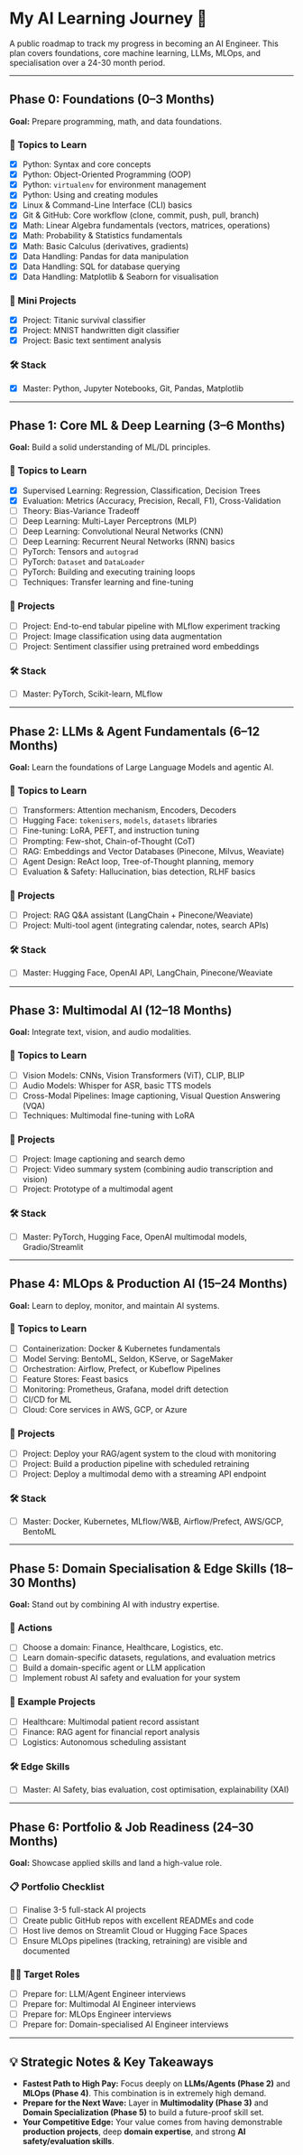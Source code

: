 # My AI Learning Journey 🚀

A public roadmap to track my progress in becoming an AI Engineer. This plan covers foundations, core machine learning, LLMs, MLOps, and specialisation over a 24-30 month period.

---

## Phase 0: Foundations (0–3 Months)

**Goal:** Prepare programming, math, and data foundations.

### 🧠 Topics to Learn
- [x] Python: Syntax and core concepts
- [x] Python: Object-Oriented Programming (OOP)
- [x] Python: `virtualenv` for environment management
- [x] Python: Using and creating modules
- [x] Linux & Command-Line Interface (CLI) basics
- [x] Git & GitHub: Core workflow (clone, commit, push, pull, branch)
- [x] Math: Linear Algebra fundamentals (vectors, matrices, operations)
- [x] Math: Probability & Statistics fundamentals
- [x] Math: Basic Calculus (derivatives, gradients)
- [x] Data Handling: Pandas for data manipulation
- [x] Data Handling: SQL for database querying
- [x] Data Handling: Matplotlib & Seaborn for visualisation

### 🚀 Mini Projects
- [x] Project: Titanic survival classifier
- [x] Project: MNIST handwritten digit classifier
- [x] Project: Basic text sentiment analysis

### 🛠️ Stack
- [x] Master: Python, Jupyter Notebooks, Git, Pandas, Matplotlib

---

## Phase 1: Core ML & Deep Learning (3–6 Months)

**Goal:** Build a solid understanding of ML/DL principles.

### 🧠 Topics to Learn
- [x] Supervised Learning: Regression, Classification, Decision Trees
- [x] Evaluation: Metrics (Accuracy, Precision, Recall, F1), Cross-Validation
- [ ] Theory: Bias-Variance Tradeoff
- [ ] Deep Learning: Multi-Layer Perceptrons (MLP)
- [ ] Deep Learning: Convolutional Neural Networks (CNN)
- [ ] Deep Learning: Recurrent Neural Networks (RNN) basics
- [ ] PyTorch: Tensors and `autograd`
- [ ] PyTorch: `Dataset` and `DataLoader`
- [ ] PyTorch: Building and executing training loops
- [ ] Techniques: Transfer learning and fine-tuning

### 🚀 Projects
- [ ] Project: End-to-end tabular pipeline with MLflow experiment tracking
- [ ] Project: Image classification using data augmentation
- [ ] Project: Sentiment classifier using pretrained word embeddings

### 🛠️ Stack
- [ ] Master: PyTorch, Scikit-learn, MLflow

---

## Phase 2: LLMs & Agent Fundamentals (6–12 Months)

**Goal:** Learn the foundations of Large Language Models and agentic AI.

### 🧠 Topics to Learn
- [ ] Transformers: Attention mechanism, Encoders, Decoders
- [ ] Hugging Face: `tokenisers`, `models`, `datasets` libraries
- [ ] Fine-tuning: LoRA, PEFT, and instruction tuning
- [ ] Prompting: Few-shot, Chain-of-Thought (CoT)
- [ ] RAG: Embeddings and Vector Databases (Pinecone, Milvus, Weaviate)
- [ ] Agent Design: ReAct loop, Tree-of-Thought planning, memory
- [ ] Evaluation & Safety: Hallucination, bias detection, RLHF basics

### 🚀 Projects
- [ ] Project: RAG Q&A assistant (LangChain + Pinecone/Weaviate)
- [ ] Project: Multi-tool agent (integrating calendar, notes, search APIs)

### 🛠️ Stack
- [ ] Master: Hugging Face, OpenAI API, LangChain, Pinecone/Weaviate

---

## Phase 3: Multimodal AI (12–18 Months)

**Goal:** Integrate text, vision, and audio modalities.

### 🧠 Topics to Learn
- [ ] Vision Models: CNNs, Vision Transformers (ViT), CLIP, BLIP
- [ ] Audio Models: Whisper for ASR, basic TTS models
- [ ] Cross-Modal Pipelines: Image captioning, Visual Question Answering (VQA)
- [ ] Techniques: Multimodal fine-tuning with LoRA

### 🚀 Projects
- [ ] Project: Image captioning and search demo
- [ ] Project: Video summary system (combining audio transcription and vision)
- [ ] Project: Prototype of a multimodal agent

### 🛠️ Stack
- [ ] Master: PyTorch, Hugging Face, OpenAI multimodal models, Gradio/Streamlit

---

## Phase 4: MLOps & Production AI (15–24 Months)

**Goal:** Learn to deploy, monitor, and maintain AI systems.

### 🧠 Topics to Learn
- [ ] Containerization: Docker & Kubernetes fundamentals
- [ ] Model Serving: BentoML, Seldon, KServe, or SageMaker
- [ ] Orchestration: Airflow, Prefect, or Kubeflow Pipelines
- [ ] Feature Stores: Feast basics
- [ ] Monitoring: Prometheus, Grafana, model drift detection
- [ ] CI/CD for ML
- [ ] Cloud: Core services in AWS, GCP, or Azure

### 🚀 Projects
- [ ] Project: Deploy your RAG/agent system to the cloud with monitoring
- [ ] Project: Build a production pipeline with scheduled retraining
- [ ] Project: Deploy a multimodal demo with a streaming API endpoint

### 🛠️ Stack
- [ ] Master: Docker, Kubernetes, MLflow/W&B, Airflow/Prefect, AWS/GCP, BentoML

---

## Phase 5: Domain Specialisation & Edge Skills (18–30 Months)

**Goal:** Stand out by combining AI with industry expertise.

### 🎯 Actions
- [ ] Choose a domain: Finance, Healthcare, Logistics, etc.
- [ ] Learn domain-specific datasets, regulations, and evaluation metrics
- [ ] Build a domain-specific agent or LLM application
- [ ] Implement robust AI safety and evaluation for your system

### 🚀 Example Projects
- [ ] Healthcare: Multimodal patient record assistant
- [ ] Finance: RAG agent for financial report analysis
- [ ] Logistics: Autonomous scheduling assistant

### 🛠️ Edge Skills
- [ ] Master: AI Safety, bias evaluation, cost optimisation, explainability (XAI)

---

## Phase 6: Portfolio & Job Readiness (24–30 Months)

**Goal:** Showcase applied skills and land a high-value role.

### 📋 Portfolio Checklist
- [ ] Finalise 3-5 full-stack AI projects
- [ ] Create public GitHub repos with excellent READMEs and code
- [ ] Host live demos on Streamlit Cloud or Hugging Face Spaces
- [ ] Ensure MLOps pipelines (tracking, retraining) are visible and documented

### 🧑‍💻 Target Roles
- [ ] Prepare for: LLM/Agent Engineer interviews
- [ ] Prepare for: Multimodal AI Engineer interviews
- [ ] Prepare for: MLOps Engineer interviews
- [ ] Prepare for: Domain-specialised AI Engineer interviews

---

## 💡 Strategic Notes & Key Takeaways

* **Fastest Path to High Pay:** Focus deeply on **LLMs/Agents (Phase 2)** and **MLOps (Phase 4)**. This combination is in extremely high demand.
* **Prepare for the Next Wave:** Layer in **Multimodality (Phase 3)** and **Domain Specialization (Phase 5)** to build a future-proof skill set.
* **Your Competitive Edge:** Your value comes from having demonstrable **production projects**, deep **domain expertise**, and strong **AI safety/evaluation skills**.
